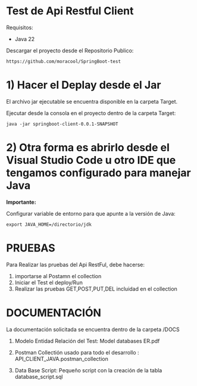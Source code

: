 # Test de Api Restful Client

Requisitos: 
- Java 22


Descargar el proyecto desde el Repositorio Publico:
```
https://github.com/moracool/SpringBoot-test
```

# 1) Hacer el Deplay desde el Jar

El archivo jar ejecutable se encuentra disponible en la carpeta Target.

Ejecutar desde la consola en el proyecto dentro de la carpeta Target:

```
java -jar springboot-client-0.0.1-SNAPSHOT
```

# 2) Otra forma es abrirlo desde el Visual Studio Code u otro IDE que tengamos configurado para manejar Java

**Importante:** 

Configurar variable de entorno para que apunte a la versión de Java:

```
export JAVA_HOME=/directorio/jdk
```


# PRUEBAS

Para Realizar las pruebas del Api RestFul,  debe hacerse: 
1) importarse al Postamn el collection
2) Iniciar el Test el deploy/Run
3) Realizar las pruebas GET,POST,PUT,DEL incluidad en el collection

# DOCUMENTACIÓN 

La documentación solicitada se encuentra dentro de la carpeta /DOCS

1) Modelo Entidad Relación del Test: Model databases ER.pdf

2) Postman Collectión usado para todo el desarrollo : API_CLIENT_JAVA.postman_collection

3) Data Base Script: Pequeño script con la creación de la tabla
database_script.sql

